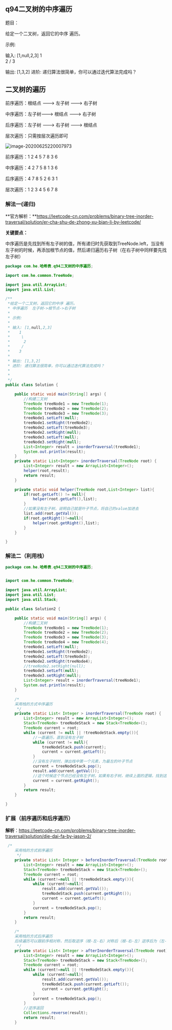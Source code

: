 ## q94二叉树的中序遍历

题目：

给定一个二叉树，返回它的中序 遍历。

示例:

输入: [1,null,2,3]
   1
    \
     2
    /
   3

输出: [1,3,2]
进阶: 递归算法很简单，你可以通过迭代算法完成吗？



## 二叉树的遍历

前序遍历：根结点 ---> 左子树 ---> 右子树

中序遍历：左子树---> 根结点 ---> 右子树

后序遍历：左子树 ---> 右子树 ---> 根结点

层次遍历：只需按层次遍历即可

![image-20200625220007973](assets/image-20200625220007973.png)

前序遍历：1  2  4  5  7  8  3  6 

中序遍历：4  2  7  5  8  1  3  6

后序遍历：4  7  8  5  2  6  3  1

层次遍历：1  2  3  4  5  6  7  8



### 解法一(递归)

**官方解析：**https://leetcode-cn.com/problems/binary-tree-inorder-traversal/solution/er-cha-shu-de-zhong-xu-bian-li-by-leetcode/



**关键要点：**

中序遍历是先找到所有左子树的值，所有递归时先获取到TreeNode.left，当没有左子树的时候，再添加根节点的值，然后递归遍历右子树（在右子树中同样要先找左子树）

```java
package com.he.哈希表.q94二叉树的中序遍历;

import com.he.common.TreeNode;

import java.util.ArrayList;
import java.util.List;

/**
 *给定一个二叉树，返回它的中序 遍历。
 * 中序遍历  左子树->根节点->右子树
 *
 * 示例:
 *
 * 输入: [1,null,2,3]
 *    1
 *     \
 *      2
 *     /
 *    3
 *
 * 输出: [1,3,2]
 * 进阶: 递归算法很简单，你可以通过迭代算法完成吗？
 *
 *
 */
public class Solution {

    public static void main(String[] args) {
        //构建二叉树
        TreeNode treeNode1 = new TreeNode(1);
        TreeNode treeNode2 = new TreeNode(2);
        TreeNode treeNode3 = new TreeNode(3);
        treeNode1.setLeft(null);
        treeNode1.setRight(treeNode2);
        treeNode2.setLeft(treeNode3);
        treeNode2.setRight(null);
        treeNode3.setLeft(null);
        treeNode3.setRight(null);
        List<Integer> result = inorderTraversal(treeNode1);
        System.out.println(result);
    }
    private static List<Integer> inorderTraversal(TreeNode root) {
        List<Integer> result = new ArrayList<Integer>();
        helper(root,result);
        return result;
    }

    private static void helper(TreeNode root,List<Integer> list){
        if(root.getLeft() != null){
            helper(root.getLeft(),list);
        }
        //如果没有左子树，说明自己就是叶子节点，将自己的value加进去
        list.add(root.getVal());
        if(root.getRight()!=null){
            helper(root.getRight(),list);
        }
    }

}


```



### 解法二（利用栈）



```java
package com.he.哈希表.q94二叉树的中序遍历;


import com.he.common.TreeNode;

import java.util.ArrayList;
import java.util.List;
import java.util.Stack;

public class Solution2 {

    public static void main(String[] args) {
        //构建二叉树
        TreeNode treeNode1 = new TreeNode(1);
        TreeNode treeNode2 = new TreeNode(2);
        TreeNode treeNode3 = new TreeNode(3);
        TreeNode treeNode4 = new TreeNode(4);
        treeNode1.setLeft(null);
        treeNode1.setRight(treeNode2);
        treeNode2.setLeft(treeNode3);
        treeNode2.setRight(treeNode4);
        //treeNode2.setRight(null);
        treeNode3.setLeft(null);
        treeNode3.setRight(null);
        List<Integer> result = inorderTraversal(treeNode1);
        System.out.println(result);
    }

    /*
    采用栈的方式中序遍历
     */
    private static List< Integer > inorderTraversal(TreeNode root) {
        List<Integer> result = new ArrayList<Integer>();
        Stack<TreeNode> treeNodeStack = new Stack<TreeNode>();
        TreeNode current = root;
        while (current != null || !treeNodeStack.empty()){
            //一直遍历，直到没有左子树
            while (current != null){
                treeNodeStack.push(current);
                current = current.getLeft();
            }
            //没有左子树时，弹出栈中第一个元素，为最左的叶子节点
            current = treeNodeStack.pop();
            result.add(current.getVal());
            //这个时候这个节点已经没有左子树，如果有右子树，继续上面的逻辑，找到这个右子树的所有左子树压入栈中
            current = current.getRight();
        }
        return result;
    }

}
```



### 扩展（前序遍历和后序遍历）

**解析**：https://leetcode-cn.com/problems/binary-tree-inorder-traversal/solution/die-dai-fa-by-jason-2/

```java
 /*
    采用栈的方式前序遍历
     */
    private static List< Integer > beforeInorderTraversal(TreeNode root) {
        List<Integer> result = new ArrayList<Integer>();
        Stack<TreeNode> treeNodeStack = new Stack<TreeNode>();
        TreeNode current = root;
        while (current!=null || !treeNodeStack.empty()){
            while (current!=null){
                result.add(current.getVal());
                treeNodeStack.push(current.getRight());
                current = current.getLeft();
            }
            current = treeNodeStack.pop();
        }
        return result;
    }

    /*
    采用栈的方式后序遍历
    后续遍历可以跟前序相对称，然后取逆序（根-左-右）对称后（根-右-左）逆序后为（左-右-根）
     */
    private static List< Integer > afterInorderTraversal(TreeNode root) {
        List<Integer> result = new ArrayList<Integer>();
        Stack<TreeNode> treeNodeStack = new Stack<TreeNode>();
        TreeNode current = root;
        while (current!=null || !treeNodeStack.empty()){
            while (current!=null){
                result.add(current.getVal());
                treeNodeStack.push(current.getLeft());
                current = current.getRight();
            }
            current = treeNodeStack.pop();
        }
        //逆序返回
        Collections.reverse(result);
        return result;
    }
```




